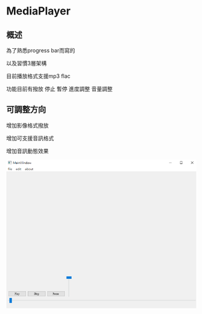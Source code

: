# MediaPlayer

## 概述

為了熟悉progress bar而寫的

以及習慣3層架構

目前播放格式支援mp3 flac

功能目前有撥放 停止 暫停 進度調整 音量調整

## 可調整方向

增加影像格式撥放

增加可支援音訊格式

增加音訊動態效果

![img](https://github.com/c12121234/WorkingExperence/blob/master/%E9%97%9C%E6%96%BCQt/pic/MediaPlayer_1.png)
